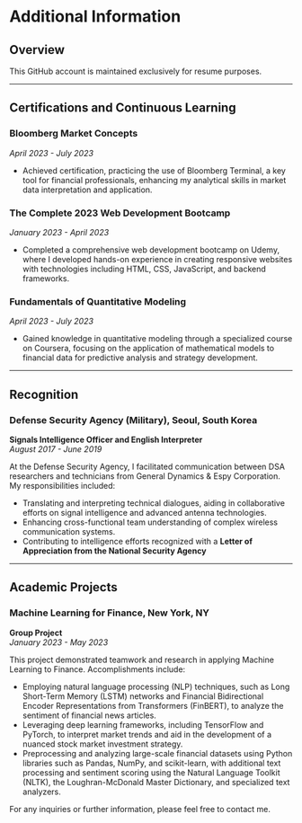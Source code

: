 # Additional Information

## Overview
This GitHub account is maintained exclusively for resume purposes. 


***


## Certifications and Continuous Learning

### Bloomberg Market Concepts
_April 2023 - July 2023_
- Achieved certification, practicing the use of Bloomberg Terminal, a key tool for financial professionals, enhancing my analytical skills in market data interpretation and application.

### The Complete 2023 Web Development Bootcamp
_January 2023 - April 2023_
- Completed a comprehensive web development bootcamp on Udemy, where I developed hands-on experience in creating responsive websites with technologies including HTML, CSS, JavaScript, and backend frameworks.

### Fundamentals of Quantitative Modeling
_April 2023 - July 2023_
- Gained knowledge in quantitative modeling through a specialized course on Coursera, focusing on the application of mathematical models to financial data for predictive analysis and strategy development.


***


## Recognition

### Defense Security Agency (Military), Seoul, South Korea
**Signals Intelligence Officer and English Interpreter**  
_August 2017 - June 2019_

At the Defense Security Agency, I facilitated communication between DSA researchers and technicians from General Dynamics & Espy Corporation. My responsibilities included:

- Translating and interpreting technical dialogues, aiding in collaborative efforts on signal intelligence and advanced antenna technologies.
- Enhancing cross-functional team understanding of complex wireless communication systems.
- Contributing to intelligence efforts recognized with a **Letter of Appreciation from the National Security Agency**


***


## Academic Projects

### Machine Learning for Finance, New York, NY
**Group Project**  
_January 2023 - May 2023_

This project demonstrated teamwork and research in applying Machine Learning to Finance. Accomplishments include:

- Employing natural language processing (NLP) techniques, such as Long Short-Term Memory (LSTM) networks and Financial Bidirectional Encoder Representations from Transformers (FinBERT), to analyze the sentiment of financial news articles.
- Leveraging deep learning frameworks, including TensorFlow and PyTorch, to interpret market trends and aid in the development of a nuanced stock market investment strategy.
- Preprocessing and analyzing large-scale financial datasets using Python libraries such as Pandas, NumPy, and scikit-learn, with additional text processing and sentiment scoring using the Natural Language Toolkit (NLTK), the Loughran-McDonald Master Dictionary, and specialized text analyzers.

For any inquiries or further information, please feel free to contact me.

